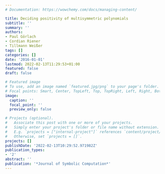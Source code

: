 ```yaml
---
# Documentation: https://wowchemy.com/docs/managing-content/

title: Deciding positivity of multisymmetric polynomials
subtitle: ''
summary: ''
authors:
- Paul Görlach
- Cordian Riener
- Tillmann Weißer
tags: []
categories: []
date: '2016-01-01'
lastmod: 2022-02-13T11:29:53+01:00
featured: false
draft: false

# Featured image
# To use, add an image named `featured.jpg/png` to your page's folder.
# Focal points: Smart, Center, TopLeft, Top, TopRight, Left, Right, BottomLeft, Bottom, BottomRight.
image:
  caption: ''
  focal_point: ''
  preview_only: false

# Projects (optional).
#   Associate this post with one or more of your projects.
#   Simply enter your project's folder or file name without extension.
#   E.g. `projects = ["internal-project"]` references `content/project/deep-learning/index.md`.
#   Otherwise, set `projects = []`.
projects: []
publishDate: '2022-02-13T10:29:52.971982Z'
publication_types:
- '2'
abstract: ''
publication: '*Journal of Symbolic Computation*'
---
```

